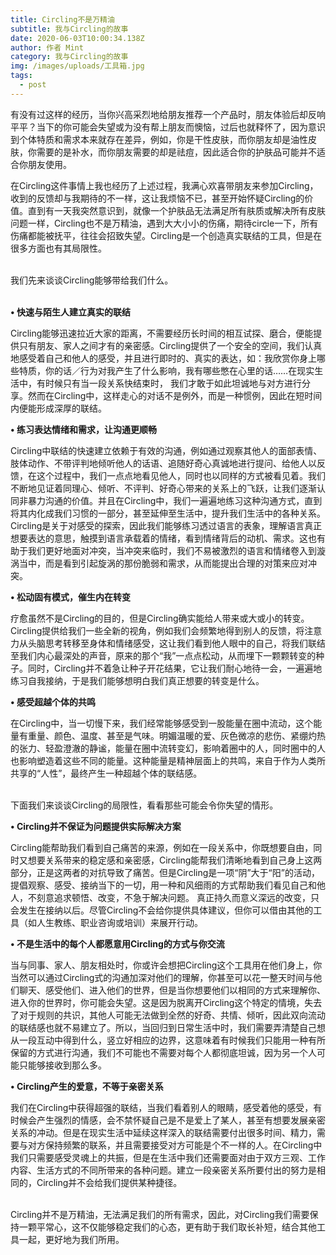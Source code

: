 ```yaml
---
title: Circling不是万精油
subtitle: 我与Circling的故事
date: 2020-06-03T10:00:34.138Z
author: 作者 Mint
category: 我与Circling的故事
img: /images/uploads/工具箱.jpg
tags:
  - post
---
```

有没有过这样的经历，当你兴高采烈地给朋友推荐一个产品时，朋友体验后却反响平平？当下的你可能会失望或为没有帮上朋友而懊恼，过后也就释怀了，因为意识到个体特质和需求本来就存在差异，例如，你是干性皮肤，而你朋友却是油性皮肤，你需要的是补水，而你朋友需要的却是祛痘，因此适合你的护肤品可能并不适合你朋友使用。

在Circling这件事情上我也经历了上述过程，我满心欢喜带朋友来参加Circling，收到的反馈却与我期待的不一样，这让我烦恼不已，甚至开始怀疑Circling的价值。直到有一天我突然意识到，就像一个护肤品无法满足所有肤质或解决所有皮肤问题一样，Circling也不是万精油，遇到大大小小的伤痛，期待circle一下，所有伤痛都能被抚平，往往会招致失望。Circling是一个创造真实联结的工具，但是在很多方面也有其局限性。

\
我们先来谈谈Circling能够带给我们什么。

\
**•	快速与陌生人建立真实的联结** 

Circling能够迅速拉近大家的距离，不需要经历长时间的相互试探、磨合，便能提供只有朋友、家人之间才有的亲密感。Circling提供了一个安全的空间，我们认真地感受着自己和他人的感受，并且进行即时的、真实的表达，如：我欣赏你身上哪些特质，你的话／行为对我产生了什么影响，我有哪些憋在心里的话……在现实生活中，有时候只有当一段关系快结束时， 我们才敢于如此坦诚地与对方进行分享。然而在Circling中，这样走心的对话不是例外，而是一种惯例，因此在短时间内便能形成深厚的联结。

**•	练习表达情绪和需求，让沟通更顺畅** 

Circling中联结的快速建立依赖于有效的沟通，例如通过观察其他人的面部表情、肢体动作、不带评判地倾听他人的话语、追随好奇心真诚地进行提问、给他人以反馈，在这个过程中，我们一点点地看见他人，同时也以同样的方式被看见着。我们不断地见证着同理心、倾听、不评判、好奇心带来的关系上的飞跃，让我们逐渐认同非暴力沟通的价值。并且在Circling中，我们一遍遍地练习这种沟通方式，直到将其内化成我们习惯的一部分，甚至延伸至生活中，提升我们生活中的各种关系。 Circling是关于对感受的探索，因此我们能够练习透过语言的表象，理解语言真正想要表达的意思，触摸到语言承载着的情绪，看到情绪背后的动机、需求。这也有助于我们更好地面对冲突，当冲突来临时，我们不易被激烈的语言和情绪卷入到漩涡当中，而是看到引起旋涡的那份脆弱和需求，从而能提出合理的对策来应对冲突。

**•	松动固有模式，催生内在转变** 

疗愈虽然不是Circling的目的，但是Circling确实能给人带来或大或小的转变。Circling提供给我们一些全新的视角，例如我们会频繁地得到别人的反馈，将注意力从头脑思考转移至身体和情绪感受，这让我们看到他人眼中的自己，将我们联结至我们内心最深处的声音，原来的那个“我”一点点松动，从而埋下一颗颗转变的种子。同时，Circling并不着急让种子开花结果，它让我们耐心地待一会，一遍遍地练习自我接纳，于是我们能够想明白我们真正想要的转变是什么。

**•	感受超越个体的共鸣** 

在Circling中，当一切慢下来，我们经常能够感受到一股能量在圈中流动，这个能量有重量、颜色、温度、甚至是气味。明媚温暖的爱、灰色微凉的悲伤、紧绷灼热的张力、轻盈澄澈的静谧，能量在圈中流转变幻，影响着圈中的人，同时圈中的人也影响塑造着这些不同的能量。这种能量是精神层面上的共鸣，来自于作为人类所共享的“人性”，最终产生一种超越个体的联结感。

\
下面我们来谈谈Circling的局限性，看看那些可能会令你失望的情形。

**•	Circling并不保证为问题提供实际解决方案** 

Circling能帮助我们看到自己痛苦的来源，例如在一段关系中，你既想要自由，同时又想要关系带来的稳定感和亲密感，Circling能帮我们清晰地看到自己身上这两部分，正是这两者的对抗导致了痛苦。但是Circling是一项“阴”大于“阳”的活动，提倡观察、感受、接纳当下的一切，用一种和风细雨的方式帮助我们看见自己和他人，不刻意追求顿悟、改变，不急于解决问题。 真正持久而意义深远的改变，只会发生在接纳以后。尽管Circling不会给你提供具体建议，但你可以借由其他的工具（如人生教练、职业咨询或培训）来展开行动。 

**•	不是生活中的每个人都愿意用Circling的方式与你交流** 

当与同事、家人、朋友相处时，你或许会想把Circling这个工具用在他们身上，你当然可以通过Circling式的沟通加深对他们的理解，你甚至可以花一整天时间与他们聊天、感受他们、进入他们的世界，但是当你想要他们以相同的方式来理解你、进入你的世界时，你可能会失望。这是因为脱离开Circling这个特定的情境，失去了对于规则的共识，其他人可能无法做到全然的好奇、共情、倾听，因此双向流动的联结感也就不易建立了。所以，当回归到日常生活中时，我们需要弄清楚自己想从一段互动中得到什么，竖立好相应的边界，这意味着有时候我们只能用一种有所保留的方式进行沟通，我们不可能也不需要对每个人都彻底坦诚，因为另一个人可能只能够接收到那么多。

**•	Circling产生的爱意，不等于亲密关系** 

我们在Circling中获得超强的联结，当我们看着别人的眼睛，感受着他的感受，有时候会产生强烈的情感，会不禁怀疑自己是不是爱上了某人，甚至有想要发展亲密关系的冲动。但是在现实生活中延续这样深入的联结需要付出很多时间、精力，需要与对方保持频繁的联系，并且需要接受对方可能是个不一样的人。在Circling中我们只需要感受灵魂上的共振，但是在生活中我们还需要面对由于双方三观、工作内容、生活方式的不同所带来的各种问题。建立一段亲密关系所要付出的努力是相同的，Circling并不会给我们提供某种捷径。

\
Circling并不是万精油，无法满足我们的所有需求，因此，对Circling我们需要保持一颗平常心，这不仅能够稳定我们的心态，更有助于我们取长补短，结合其他工具一起，更好地为我们所用。